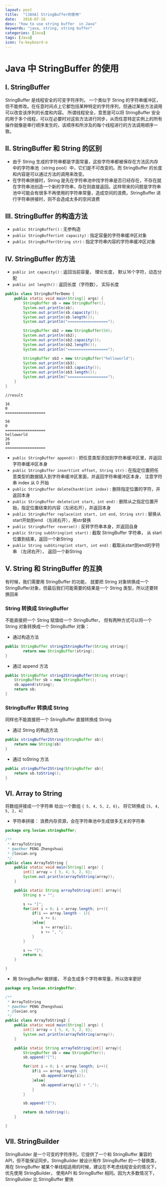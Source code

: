 ```yaml
---
layout: post
title:  "[JAVA] StringBuffer的使用"
date:   2016-07-16
desc: "how to use string buffer  in Java"
keywords: "java, string, string buffer"
categories: [Java]
tags: [Java]
icon: fa-keyboard-o
---
```


# Java 中 StringBuffer 的使用

## I. StringBuffer

StringBuffer 是线程安全的可变字符序列， 一个类似于 String 的字符串缓冲区，但不能修改。在任意时间点上它都包括某种特定的字符序列，但通过某些方法调用可以改变该序列的长度和内容。 所谓线程安全，意思是可以将 StringBuffer 安全的用于多个线程，可以在必要时对这些方法进行同步，从而任意特定实例上的所有操作就像是串行顺序发生的，该顺序和所涉及的每个线程进行的方法调用顺序一致。

## II. StringBuffer 和 String 的区别

-	由于 String 生成的字符串都是字面常量，这些字符串都被保存在方法区内存中的字符串池（string pool）中，它们是不可改变的。而 StringBuffer 的长度和内容是可以通过方法的调用来改变。
-	在字符串拼接时，String 是先在字符串池中找字符串是否已经存在，不存在就在字符串池创造一个新的字符串，存在则直接返回。这样带来的问题是字符串池中可能会有很多不再使用的字符串常量，造成空间的浪费。StringBuffer 进行字符串拼接时，则不会造成太多的空间浪费


## III. StringBuffer 的构造方法

-	```public StringBuffer()``` : 无参构造
-	```public StringBuffer(int capacity)``` : 指定容量的字符串缓冲区对象
-	```public StringBuffer(String str)``` : 指定字符串内容的字符串缓冲区对象

## IV. StringBuffer 的方法

-	```public int capacity()``` : 返回当前容量， 理论长度， 默认16个字符，动态分配
-	```public int length()``` : 返回长度（字符数）， 实际长度

```java
public class StringBufferDemo {
	public static void main(String[] args) {
		StringBuffer sb = new StringBuffer();
		System.out.println(sb);
		System.out.println(sb.capacity());
		System.out.println(sb.length());
		System.out.println("==================");

		StringBuffer sb2 = new StringBuffer(50);
		System.out.println(sb2);
		System.out.println(sb2.capacity());
		System.out.println(sb2.length());
		System.out.println("==================");

		StringBuffer sb3 = new StringBuffer("helloworld");
		System.out.println(sb3);
		System.out.println(sb3.capacity());
		System.out.println(sb3.length());
		System.out.println("==================");
	}
}
```

```
//result

16
0
==================

50
0
==================
helloworld
26
10
==================
```

-	```public StringBuffer append()``` : 把任意类型添加到字符串缓冲区里，并返回字符串缓冲区本身
-	```public StringBuffer insert(int offset, String str)``` : 在指定位置把任意类型的数据插入到字符串缓冲区里面，并返回字符串缓冲区本身， 注意字符串 index 从 0 开始
-	```public StringBuffer deleteCharAt(int index)``` : 删除指定位置的字符，并返回本身
-	```public StringBuffer delete(int start, int end)``` : 删除从之指定位置开始，指定位置结束的内容（左闭右开），并返回本身
-	```public StringBuffer replace(int start, int end, String str)``` : 替换从start开始到end （左闭右开），用str替换
-	```public StringBuffer reverse()``` : 反转字符串本身，并返回自身
-	```public String subString(int start)``` : 截取 StringBuffer 字符串， 从 start 位置到结束，返回一个新String
-	```public String subStirng(int start, int end)``` : 截取从start到end的字符串 （左闭右开）， 返回一个新String

## V. String 和 StringBuffer 的互换

有时候，我们需要用 StringBuffer 的功能， 就要把 String 对象转换成一个 StringBuffer对象，但最后我们可能需要的结果是一个 String 类型，所以还要转换回来

### String 转换成 StringBuffer

不能直接把一个 String 赋值给一个 StringBuffer， 但有两种方式可以将一个 String 对象转换成一个 StringBuffer 对象：

-	通过构造方法

```java
public StringBuffer string2StringBuffer(String string){
		return new StringBuffer(string);
}
```

-	通过 append 方法

```java
public StringBuffer string2StringBuffer(String string){
	StringBuffer sb = new StringBuffer();
	sb.append(string);
	return sb;
}
```

### StringBuffer 转换成 String

同样也不能直接把一个 StringBuffer 直接转换成 String

-	通过 String 的构造方法

```java
public stringBuffer2String(StringBuffer sb){
	return new String(sb)
}
```

-	通过 toString 方法

```java
public stringBuffer2String(StringBuffer sb){
	return sb.toString();
}
```

## VI. Array to String

将数组拼接成一个字符串 给出一个数组 ```{ 5, 4, 5, 2, 6}```， 将它转换成 ```[5, 4, 5, 2, 4]```


-	字符串拼接： 浪费内存资源，会在字符串池中生成很多无关的字符串

```java
package org.lovian.stringbuffer;

/**
 * ArrayToString
 * @author PENG Zhengshuai
 * @lovian.org
 */
public class ArrayToString {
	public static void main(String[] args) {
		int[] array = { 5, 4, 5, 2, 6};
		System.out.println(arrayToString(array));
	}

	public static String arrayToString(int[] array){
		String s = "";

		s += "[";
		for(int i = 0; i < array.length; i++){
			if(i == array.length - 1){
				s += i;
			}else{
				s += array[i];
				s += ", ";
			}
		}

		s += "]";
		return s;
	}

}
```

-	用 StringBuffer 做拼接， 不会生成多个字符串常量，所以效率更好

```java
package org.lovian.stringbuffer;

/**
 * ArrayToString
 * @author PENG Zhengshuai
 * @lovian.org
 */
public class ArrayToString2 {
	public static void main(String[] args) {
		int[] array = { 5, 4, 5, 2, 6};
		System.out.println(arrayToString(array));
	}

	public static String arrayToString(int[] array){
		StringBuffer sb = new StringBuffer();
		sb.append("[");

		for(int i = 0; i < array.length; i++){
			if(i == array.length -1){
				sb.append(array[i]);
			}else{
				sb.append(array[i] + ",");
			}
		}

		sb.append("]");

		return sb.toString();
	}

}

```

## VII. StringBuilder

StringBuilder 是一个可变的字符序列，它提供了一个和 StringBuffer 兼容的 API，但不能保证同步。StringBuilder 被设计用作 StringBuffer 的一个替换类，用在 StringBuffer 被某个单线程适用的时候，建议在不考虑线程安全的情况下，优先使用 StringBuilder， 使用API 和 StringBuffer 相同。因为大多数情况下， StringBuilder 比 StringBuffer 要快
